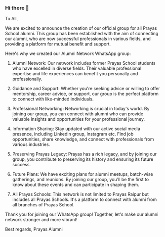 ### Hi there 👋
To All,

We are excited to announce the creation of our official group for all Prayas School alumni. This group has been established with the aim of connecting our alumni, who are now successful professionals in various fields, and providing a platform for mutual benefit and support.

 Here's why we created our Alumni Network WhatsApp group: 

1. Alumni Network: Our network includes former Prayas School students who have excelled in diverse fields. Their valuable professional expertise and life experiences can benefit you personally and professionally.

2. Guidance and Support: Whether you're seeking advice or willing to offer mentorship, career advice, or support, our group is the perfect platform to connect with like-minded individuals.

3. Professional Networking: Networking is crucial in today's world. By joining our group, you can connect with alumni who can provide valuable insights and opportunities for your professional journey.

4. Information Sharing: Stay updated with our active social media presence, including LinkedIn group, Instagram etc. Find job opportunities, share knowledge, and connect with professionals from various industries.

5. Preserving Prayas Legacy: Prayas has a rich legacy, and by joining our group, you contribute to preserving its history and ensuring its future success.

6. Future Plans: We have exciting plans for alumni meetups, batch-wise gatherings, and reunions. By joining our group, you'll be the first to know about these events and can participate in shaping them.

7. All Prayas Schools: This network is not limited to Prayas Raipur but includes all Prayas Schools. It's a platform to connect with alumni from all branches of Prayas School.

Thank you for joining our WhatsApp group! Together, let's make our alumni network stronger and more vibrant!

Best regards,
Prayas Alumni
<!--
**prayasalumni/prayasalumni** is a ✨ _special_ ✨ repository because its `README.md` (this file) appears on your GitHub profile.

Here are some ideas to get you started:

- 🔭 I’m currently working on ...
- 🌱 I’m currently learning ...
- 👯 I’m looking to collaborate on ...
- 🤔 I’m looking for help with ...
- 💬 Ask me about ...
- 📫 How to reach me: ...
- 😄 Pronouns: ...
- ⚡ Fun fact: ...
-->
